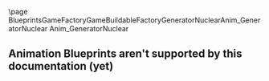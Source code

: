 \page BlueprintsGameFactoryGameBuildableFactoryGeneratorNuclearAnim_GeneratorNuclear Anim_GeneratorNuclear
## Animation Blueprints aren't supported by this documentation (yet)
